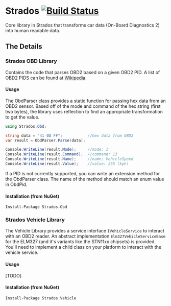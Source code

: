 # Strados [![Build Status](https://travis-ci.org/nsamala/strados.svg?branch=master)](https://travis-ci.org/nsamala/strados)
Core library in Strados that transforms car data (On-Board Diagnostics 2) into human readable data.

## The Details
### Strados OBD Library
Contains the code that parses OBD2 based on a given OBD2 PID. A list of OBD2 PIDS can be found at [Wikipedia](http://en.wikipedia.org/wiki/OBD-II_PIDs). 

#### Usage
The ObdParser class provides a static function for passing hex data from an OBD2 sensor. Based off of the mode and command of the hex string (first two bytes), the library uses reflection to find an appropriate transformation to get the value.

```C#
using Strados.Obd;

string data = "41 0D FF"; 			//hex data from OBD2
var result = ObdParser.Parse(data);

Console.WriteLine(result.Mode);		//mode: 1
Console.WriteLine(result.Command);  //command: 13
Console.WriteLine(result.Name);		//name: VehicleSpeed
Console.WriteLine(result.Value);	//value: 255 (kph)
```

If a PID is not currently supported, you can write an extension method for the ObdParser class. The name of the method should match an enum value in ObdPid. 

#### Installation (from NuGet)
`Install-Package Strados.Obd`

### Strados Vehicle Library
The Vehicle Library provides a service interface `IVehicleService` to interact with an OBD2 reader. An abstract implementation `Elm327VehicleServiceBase` for the ELM327 (and it's variants like the STN11xx chipsets) is provided. You'll need to implement a child class on your platform to interact with the vehicle service.

#### Usage
[TODO]

#### Installation (from NuGet)
`Install-Package Strados.Vehicle`
